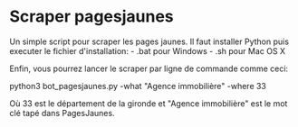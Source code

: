 # Scraper pagesjaunes

Un simple script pour scraper les pages jaunes. Il faut installer Python puis executer le fichier d'installation:
    - .bat pour Windows
    - .sh pour Mac OS X

Enfin, vous pourrez lancer le scraper par ligne de commande comme ceci:

python3 bot_pagesjaunes.py -what "Agence immobilière" -where 33 

Où 33 est le département de la gironde et "Agence immobilière" est le mot clé tapé dans PagesJaunes.
